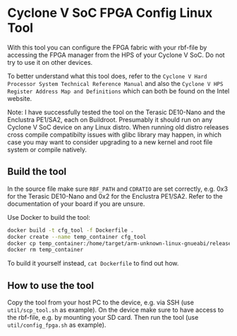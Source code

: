 # Cyclone V SoC FPGA Config Linux Tool

With this tool you can configure the FPGA fabric with your rbf-file by 
accessing the FPGA manager from the HPS of your Cyclone V SoC. Do not try to 
use it on other devices.

To better understand what this tool does, refer to the 
`Cyclone V Hard Processor System Technical Reference Manual` and also the 
`Cyclone V HPS Register Address Map and Definitions` which can both be found 
on the Intel website.

Note: I have successfully tested the tool on the Terasic DE10-Nano and the 
Enclustra PE1/SA2, each on Buildroot. Presumably it should run on any 
Cyclone V SoC device on any Linux distro. When running old distro releases 
cross compile compatibilty issues with glibc library may happen, in which 
case you may want to consider upgrading to a new kernel and root file system 
or compile natively.

## Build the tool

In the source file make sure `RBF_PATH` and `CDRATIO` are set correctly, 
e.g. 0x3 for the Terasic DE10-Nano and 0x2 for the Enclustra PE1/SA2. Refer to 
the documentation of your board if you are unsure.

Use Docker to build the tool:

```bash
docker build -t cfg_tool -f Dockerfile .
docker create --name temp_container cfg_tool
docker cp temp_container:/home/target/arm-unknown-linux-gnueabi/release/fpga_config_tool ./fpga_config_tool
docker rm temp_container
```

To build it yourself instead, `cat Dockerfile` to find out how.

## How to use the tool

Copy the tool from your host PC to the device, e.g. via SSH (use 
`util/scp_tool.sh` as example). On the device make sure to have access to the 
rbf-file, e.g. by mounting your SD card. Then run the tool (use 
`util/config_fpga.sh` as example).

